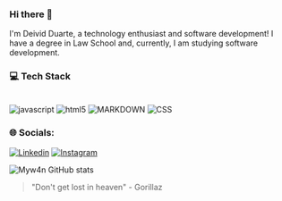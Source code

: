 ### Hi there 👋

I'm Deivid Duarte, a technology enthusiast and software development! I have a degree in Law School and, currently, I am studying software development. 

### 💻 Tech Stack

<div style="display: inline_block"><br/>
 <img align="center" alt ="javascript" src="https://img.shields.io/badge/JavaScript-323330?style=for-the-badge&logo=javascript&logoColor=F7DF1E" />
 <img align="center" alt ="html5" src="https://img.shields.io/badge/HTML5-E34F26?style=for-the-badge&logo=html5&logoColor=white" />
 <img align="center" alt ="MARKDOWN" src="https://img.shields.io/badge/Markdown-000000?style=for-the-badge&logo=markdown&logoColor=white" />
 <img align="center" alt ="CSS" src="https://img.shields.io/badge/CSS-239120?&style=for-the-badge&logo=css3&logoColor=white" />
 
</div>



### 🌐 Socials:

[![Linkedin](https://img.shields.io/badge/LinkedIn-0077B5?style=for-the-badge&logo=linkedin&logoColor=white)](https://www.linkedin.com/in/dddeividduarte/)
[![Instagram](https://img.shields.io/badge/Instagram-E4405F?style=for-the-badge&logo=instagram&logoColor=white)](https://www.instagram.com/another.yu_/)

![Myw4n GitHub stats](https://github-readme-stats.vercel.app/api?username=myw4n&show_icons=true&theme=radical)


> "Don't get lost in heaven" - Gorillaz
